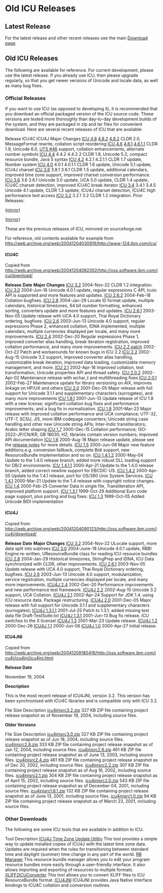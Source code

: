 # Old ICU Releases

## Latest Release

For the latest release and other recent releases see the main [Download
page](index.md).

## Old ICU Releases

The following are available for reference. For current development, please use
the latest release. If you already use ICU, then please upgrade regularly, so
that you get newer versions of Unicode and locale data, as well as many bug
fixes.

### Official Releases

If you want to use ICU (as opposed to developing it), it is recommended that you
download an official packaged version of the ICU source code. These versions are
tested more thoroughly than day-to-day development builds of the system, and
they are packaged in zip and tar files for convenient download. Here are several
recent releases of ICU that are available:

Release ICU4C ICU4J Major Changes [ICU
4.8](http://site.icu-project.org/download/48)
[4.8.2](http://site.icu-project.org/download/48#ICU4C-Download)
[4.8.2](http://site.icu-project.org/download/48#ICU4J-Download) CLDR 2.0,
MessageFormat rewrite, collation script reordering [ICU
4.6](http://site.icu-project.org/download/46)
[4.6.1](http://site.icu-project.org/download/46#ICU4C-Download)
[4.6.1.1](http://site.icu-project.org/download/46#ICU4J-Download) CLDR 1.9,
Unicode 6.0, [UTS #46](http://www.unicode.org/reports/tr46/) support, collation
enhancements, alternate number symbols [ICU 4.4](44.md) 4.4.2 4.4.2.2 CLDR 1.8,
Unicode 5.2, compact resource bundle, Java 5 syntax [ICU 4.2](42.md) 4.2.1
4.2.1.1 CLDR 1.7 update, Number system [ICU 4.0](40.md) 4.0.1 4.0.1.1 CLDR 1.6
update, Unicode 5.1 update, ICU4J charset [ICU 3.8](38.md) 3.8.1 3.8.1 CLDR 1.5
update, additional calendars, improved time zone support, improved charset
conversion performance. [ICU 3.6](36.md) 3.6 3.6.1 Unicode 5.0 update, UCA 5.0
update, CLDR 1.4 update, ICU4C charset detection, improved ICU4C break iterator
[ICU 3.4](34.md) 3.4.1 3.4.5 Unicode 4.1 update, CLDR 1.3 update, ICU4J charset
detection, ICU4C high performance text access [ICU 3.2](32.md) 3.2.1 3.2 CLDR
1.2 integration. Prior
Releases:

([mirror](https://sourceforge.net/projects/icu/files/ICU4C/))

([mirror](https://sourceforge.net/projects/icu/files/ICU4J/))

These are the previous releases of ICU, mirrored on sourceforge.net

For reference, old contents available for example from
http://web.archive.org/web/20041204030819/http://www-124.ibm.com/icu/

#### ICU4C

Copied from
http://web.archive.org/web/20041204082302/http://oss.software.ibm.com/icu/download/

**Release**
**Date**
**Major Changes**
[ICU 3.2](3.2/index.html)
2004-Nov-22                                                             CLDR 1.2
integration.
[ICU 3.0](3.0/index.html)
2004-Jun-18                                                             Unicode
4.0.1 update, regular expressions C API, icuio API is
supported and more features and updates.
[ICU 2.6.2](2.6.2/index.html)
2004-Feb-18
Collation bugfixes.
[ICU 2.8](2.8/index.html)
2004-Jan-29                                                             Locale
ID format update, multiple calendars, historical timezones, 64 bit
number formatting, enhanced sorting, converters update and more features and
updates.
[ICU 2.6.1](2.6.1/index.html)
2003-Nov-05                                                             Update
release with UCA 4.0 support, Thai Royal Dictionary ordering, bugfixes.
[ICU 2.6](2.6/index.html)
2003-Jun-13                                                             Unicode
4.0 support, regular expressions Phase 2, enhanced collation, IDNA
implemented, multiple calendars, multiple currencies displayed per locale, and
many more improvements.
[ICU 2.4](2.4/index.html)
2002-Dec-20                                                             Regular
expressions Phase 1, improved converter alias handling, break iteration
registration, improved collation performance, and many more improvements.
[ICU 2.2 patch](2.2/index.html#patch)
2002-Oct-22                                                             Patch
and workarounds for known bugs in ICU 2.2
[ICU 2.2](2.2/index.html)
2002-Aug-15                                                             Unicode
3.2 support, improved converter alias handling, customizable break
iteration, improved data loading, customizable memory management, and more.
[ICU 2.1](2.1/index.html)
2002-Apr-16                                                             Improved
collation, text transformation, Unicode properties API and thread
safety.
[ICU 2.0.2](2.0.2/index.html)
2002-Apr-02
Maintenance release with wchar_t and multithreading fixes
[ICU 2.0.1](2.0.1/index.html)
2002-Feb-27
Maintenance update for library versioning on AIX, improves linkage on HP/UX and
others
[ICU 2.0](2.0/index.html)
2001-Dec-05                                                             Major
release with full support for Unicode 3.1.1 and supplementary characters
(surrogates), and many more improvements
[ICU 1.8.1](1.8.1/index.html)
2001-Jun-13                                                             Update
release of ICU 1.8 with a new license; significant collation bug fixes
and performance improvements; and a bug fix in normalization.
[ICU 1.8](1.8/index.html)
2001-Mar-23                                                             Major
release with
Improved collation performance and UCA compliance; UTF-32, UTF-7, SCSU, JIS,
more IBM codepage converters;
Unicode string case handling and other new Unicode string APIs;
Inter-Indic transliterators; Arabic letter shaping
[ICU 1.7](1.7/index.html)
2000-Dec-15
Collation performance; ISO-2022-JP/CN/KR, GB 18030, HZ;
libraries contain version numbers; improved API documentation
[ICU 1.6](1.6/index.html)
2000-Aug-18                                                             Major
release update, please see the [release notes](1.6/ReleaseNotes.htm)
for more details.
[ICU 1.5](1.5/index.html)
2000-Jun-06                                                             Major
new feature additions,e.g. conversion fallback, complete Bidi support,
new ResourceBundle implementation and so on.
[ICU 1.4.1.2](1.4.1.2/index.html)
2000-May-04                                                             Update
to the 1.4.0 release branch, added more robust DLL loading support for
DB/2 environments.
[ICU 1.4.1.1](1.4.1.1/index.html)
2000-Apr-21                                                             Update
to the 1.4.0 release branch, added correct newline support for
EBCDIC-US.
[ICU 1.4.2](1.4.2/index.html)
2000-Apr-05                                                             Update
to the 1.4.1 release, port for OS/390 Unix System Services.
[ICU 1.4.1](1.4.1/index.html)
2000-Mar-21                                                             Update
to the 1.4 release with copyright notice changes.
[ICU 1.4](1.4/index.html)
2000-Feb-25
Converter Data in single file, Transliteration API, improved platform support.
[ICU 1.3.1](1.3.1/index.html)
1999-Oct-29
Additional Euro code page support, plus porting and bug fixes.
[ICU 1.3](1.3/index.html)
1999-Oct-05                                                             Added
Unicode BIDI implementation

#### ICU4J

Copied from
http://web.archive.org/web/20041204090123/http://oss.software.ibm.com/icu4j/download/

**Release** **Date** **Major Changes** [ICU 3.2](3.2/index.html) 2004-Nov-22
ULocale support, more data split into subtrees [ICU 3.0](3.0/index.html)
2004-June-18 Unicode 4.0.1 update, RBBI Engine re-written, UResourceBundle class
for reading ICU resource bundles [ICU 2.8](2.8/index.html) 2004-Jan-29
Historical timezones, StringPrep and IDNA, ICU Data        synchronized with
CLDR, other improvements. [ICU 2.6.1](2.6.1/index.html) 2003-Nov-05 Update
release with UCA 4.0 support, Thai Royal Dictionary ordering, bugfixes. [ICU
2.6](2.6/index.html) 2003-Jun-13 Unicode 4.0 support, modularization, service
registration, multiple currencies displayed per locale, and many more
improvements. [ICU4J 2.4](2.4/index.html) 2002-Dec-20 Performance improvements
and new performance test framework. [ICU4J 2.2](2.2/index.html) 2002-Aug-15
Unicode 3.2 support, UCA Collation. [ICU4J 2.1](2.1/) 2002-Apr-24 Support for
JDK 1.4, using ICU resource data. Package restructuring. [ICU4J 2.0](2.0/)
2001-Dec-05 Major release with full support for Unicode 3.1.1 and supplementary
characters (surrogates); [ICU4J 1.3.1.1](1.3/) 2001-Jul-25 Patch to 1.3.1, added
missing test data file Draft-TestSuite.txt [ICU4J 1.3.1](1.3/) 2001-Jun-13 Bug
fix release. ICU switches to the X license! [ICU4J 1.3](1.3/) 2001-Mar-23 Update
release. [ICU4J 1.2](1.2/) 2000-Dec-26 [ICU4J 1.1](1.1/) 2000-Jun-06 [ICU4J
1.0](1.0/) 2000-Apr-27 Initial release.

#### ICU4JNI

Copied from
http://web.archive.org/web/20041209180416/http://oss.software.ibm.com/icu4j/icu4jni/icu4jni.html

**Release Date**

November 19, 2004

**Description**

This is the most recent release of ICU4JNI, version 3.2. This version has been
synchronised with ICU4C libraries and is compatible only with ICU 3.2.

File Size Description
[icu4jnisrc3.2.zip](ftp://www-126.ibm.com/pub/icu4j/icu4jni/3.2/icu4jnisrc3.2.zip)
327 KB ZIP file containing project release snapshot as of November 19, 2004,
including source files.

**Older Versions**

File Size Description
[icu4jnisrc3.0.zip](ftp://www-126.ibm.com/pub/icu4j/icu4jni/3.0/icu4jnisrc3.0.zip)
327 KB ZIP file containing project release snapshot as of Jun 18, 2004,
including source files.
[icu4jnisrc2.8.zip](ftp://www-126.ibm.com/pub/icu4j/icu4jni/2.8/icu4jnisrc2.8.zip)
333 KB ZIP file containing project release snapshot as of Jan 12, 2004,
including source files.
[icu4jnisrc2.6.zip](ftp://www-126.ibm.com/pub/icu4j/icu4jni/2.6/icu4jnisrc2.6.zip)
461 KB ZIP file containing project release snapshot as of June 13, 2003,
including source files.
[icu4jnisrc2.4.zip](ftp://www-126.ibm.com/pub/icu4j/icu4jni/2.4/icu4jnisrc2.4.zip)
461 KB ZIP file containing project release snapshot as of Dec 20, 2002,
including source files.
[icu4jnisrc2.2.zip](ftp://www-126.ibm.com/pub/icu4j/icu4jni/2.2/icu4jnisrc2.2.zip)
307 KB ZIP file containing project release snapshot as of Aug 16, 2002,
including source files.
[icu4jnisrc2.1.zip](ftp://www-126.ibm.com/pub/icu4j/icu4jni/2.1/icu4jnisrc2.1.zip)
304 KB ZIP file containing project release snapshot as of April 15, 2002,
including source files.
[icu4jnisrc2.0.zip](ftp://www-126.ibm.com/pub/icu4j/icu4jni/2.0/icu4jnisrc2.0.zip)
543 KB ZIP file containing project release snapshot as of December 04, 2001,
including source files.
[icu4jnisrc1.8.1.zip](ftp://www-126.ibm.com/pub/icu4j/icu4jni/1.8.1/icu4jnisrc1.8.1.zip)
132 KB ZIP file containing project release snapshot as of June 13, 2001,
including source files.
[icu4jnisrc1.0.zip](ftp://www-126.ibm.com/pub/icu4j/icu4jni/1.0/icu4jnisrc1.0.zip)
94 KB ZIP file containing project release snapshot as of March 23, 2001,
including source files.

### Other Downloads

The following are some ICU tools that are available in addition to ICU.

Tool Description [ICU4J Time Zone Update
Utility](http://icu-project.org/download/icutzu.html) This tool provides a
simple way to update installed copies of ICU4J with the latest time zone data.
Updates are required when the rules for transitioning between standard time and
daylight (summer) time change in any part of the world. [RB
Manager](http://icu-project.org/download/rbmanager.html) This resource bundle
manager allows you to edit your program resource bundles more easily through a
user-friendly interface. It also allows importing and exporting of resources to
multiple formats.
[XLIFF2ICUConverter](http://icu-project.org/download/xliff2icuconverter.html)
This tool allows you to convert XLIFF files to ICU ResourceBundle format.
[ICU4JNI](http://icu-project.org/download/icu4jni.html) ICU4JNI provides Java
Native Interface bindings to ICU4C collation and conversion routines.
